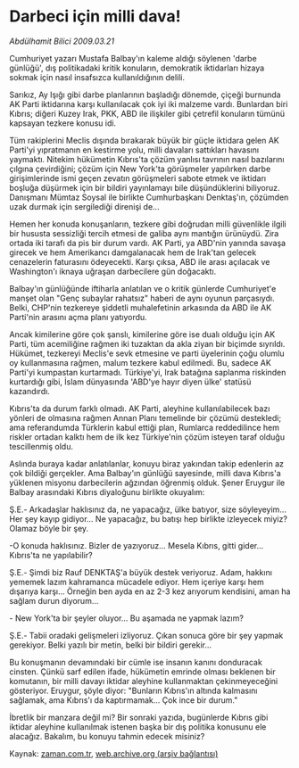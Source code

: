 # Darbeci için  milli dava!

*Abdülhamit Bilici 2009.03.21*

<tr><td class="metin" colspan="2" style="padding-top: 20px; padding-left: 5px; padding-right: 10px;">Cumhuriyet yazarı Mustafa Balbay'ın kaleme aldığı söylenen 'darbe günlüğü', dış politikadaki kritik konuların, demokratik iktidarları hizaya sokmak için nasıl insafsızca kullanıldığının delili.</td></tr><tr><td class="metin" colspan="2" style="padding-top: 20px; padding-left: 5px; padding-right: 10px;"><p> Sarıkız, Ay Işığı gibi darbe planlarının başladığı dönemde, çiçeği burnunda AK Parti iktidarına karşı kullanılacak çok iyi iki malzeme vardı. Bunlardan biri Kıbrıs; diğeri Kuzey Irak, PKK, ABD ile ilişkiler gibi çetrefil konuların tümünü kapsayan tezkere konusu idi. 
<p> Tüm rakiplerini Meclis dışında bırakarak büyük bir güçle iktidara gelen AK Parti'yi yıpratmanın en kestirme yolu, milli davaları sattıkları havasını yaymaktı. Nitekim hükümetin Kıbrıs'ta çözüm yanlısı tavrının nasıl bazılarını çılgına çevirdiğini; çözüm için New York'ta görüşmeler yapılırken darbe girişimlerinde ismi geçen zevatın görüşmeleri sabote etmek ve iktidarı boşluğa düşürmek için bir bildiri yayınlamayı bile düşündüklerini biliyoruz. Danışmanı Mümtaz Soysal ile birlikte Cumhurbaşkanı Denktaş'ın, çözümden uzak durmak için sergilediği direnişi de... 
<p> Hemen her konuda konuşanların, tezkere gibi doğrudan milli güvenlikle ilgili bir hususta sessizliği tercih etmesi de galiba aynı mantığın ürünüydü. Zira ortada iki tarafı da pis bir durum vardı. AK Parti, ya ABD'nin yanında savaşa girecek ve hem Amerikancı damgalanacak hem de Irak'tan gelecek cenazelerin faturasını ödeyecekti. Karşı çıksa, ABD ile arası açılacak ve Washington'ı iknaya uğraşan darbecilere gün doğacaktı. 
<p> Balbay'ın günlüğünde iftiharla anlatılan ve o kritik günlerde Cumhuriyet'e manşet olan "Genç subaylar rahatsız" haberi de aynı oyunun parçasıydı. Belki, CHP'nin tezkereye şiddetli muhalefetinin arkasında da ABD ile AK Parti'nin arasını açma planı yatıyordu. 
<p> Ancak kimilerine göre çok şanslı, kimilerine göre ise dualı olduğu için AK Parti, tüm acemiliğine rağmen iki tuzaktan da akla ziyan bir biçimde sıyrıldı. Hükümet, tezkereyi Meclis'e sevk etmesine ve parti üyelerinin çoğu olumlu oy kullanmasına rağmen, malum tezkere kabul edilmedi. Bu, sadece AK Parti'yi kumpastan kurtarmadı. Türkiye'yi, Irak batağına saplanma riskinden kurtardığı gibi, İslam dünyasında 'ABD'ye hayır diyen ülke' statüsü kazandırdı. 
<p> Kıbrıs'ta da durum farklı olmadı. AK Parti, aleyhine kullanılabilecek bazı yönleri de olmasına rağmen Annan Planı temelinde bir çözümü destekledi; ama referandumda Türklerin kabul ettiği plan, Rumlarca reddedilince hem riskler ortadan kalktı hem de ilk kez Türkiye'nin çözüm isteyen taraf olduğu tescillenmiş oldu. 
<p> Aslında buraya kadar anlatılanlar, konuyu biraz yakından takip edenlerin az çok bildiği gerçekler. Ama Balbay'ın günlüğü sayesinde, milli dava Kıbrıs'a yüklenen misyonu darbecilerin ağzından öğrenmiş olduk. Şener Eruygur ile Balbay arasındaki Kıbrıs diyaloğunu birlikte okuyalım: 
<p> Ş.E.- Arkadaşlar haklısınız da, ne yapacağız, ülke batıyor, size söyleyeyim... Her şey kayıp gidiyor... Ne yapacağız, bu batışı hep birlikte izleyecek miyiz? Olamaz böyle bir şey.
<p> -O konuda haklısınız. Bizler de yazıyoruz... Mesela Kıbrıs, gitti gider... Kıbrıs'ta ne yapılabilir?
<p> Ş.E.- Şimdi biz Rauf DENKTAŞ'a büyük destek veriyoruz. Adam, hakkını yememek lazım kahramanca mücadele ediyor. Hem içeriye karşı hem dışarıya karşı... Örneğin ben ayda en az 2-3 kez arıyorum kendisini, aman ha sağlam durun diyorum...
<p> - New York'ta bir şeyler oluyor... Bu aşamada ne yapmak lazım?
<p> Ş.E.- Tabii oradaki gelişmeleri izliyoruz. Çıkan sonuca göre bir şey yapmak gerekiyor. Belki yazılı bir metin, belki bir bildiri gerekir...
<p> Bu konuşmanın devamındaki bir cümle ise insanın kanını donduracak cinsten. Çünkü sarf edilen ifade, hükümetin emrinde olması beklenen bir komutanın, bir milli davayı iktidar aleyhine kullanmaktan çekinmeyeceğini gösteriyor. Eruygur, şöyle diyor: "Bunların Kıbrıs'ın altında kalmasını sağlamak, ama Kıbrıs'ı da kaptırmamak... Çok ince bir durum." 
<p> İbretlik bir manzara değil mi? Bir sonraki yazıda, bugünlerde Kıbrıs gibi iktidar aleyhine kullanılmak istenen başka bir dış politika konusunu ele alacağız. Bakalım, bu konuyu tahmin edecek misiniz?<br/></p></p></p></p></p></p></p></p></p></p></p></p></p></p></td></tr>

Kaynak: [zaman.com.tr](http://zaman.com.tr/yazar.do?yazino=828111), [web.archive.org (arşiv bağlantısı)](http://web.archive.org/web/20090330060909/http://www.zaman.com.tr:80/yazar.do?yazino=828111)
